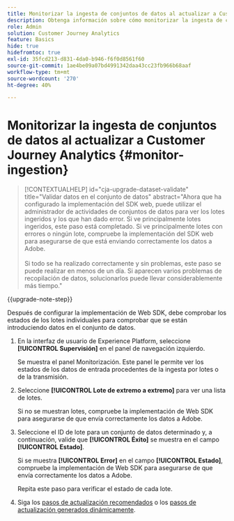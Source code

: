 ```yaml
---
title: Monitorizar la ingesta de conjuntos de datos al actualizar a Customer Journey Analytics
description: Obtenga información sobre cómo monitorizar la ingesta de conjuntos de datos al actualizar a Customer Journey Analytics
role: Admin
solution: Customer Journey Analytics
feature: Basics
hide: true
hidefromtoc: true
exl-id: 35fcd213-d831-4da0-b946-f6f0d8561f60
source-git-commit: 1ae4be09a07bd4991342daa43cc23fb966b68aaf
workflow-type: tm+mt
source-wordcount: '270'
ht-degree: 40%

---
```


# Monitorizar la ingesta de conjuntos de datos al actualizar a Customer Journey Analytics {#monitor-ingestion}

<!-- markdownlint-disable MD034 -->

>[!CONTEXTUALHELP]
>id="cja-upgrade-dataset-validate"
>title="Validar datos en el conjunto de datos"
>abstract="Ahora que ha configurado la implementación del SDK web, puede utilizar el administrador de actividades de conjuntos de datos para ver los lotes ingeridos y los que han dado error. Si ve principalmente lotes ingeridos, este paso está completado. Si ve principalmente lotes con errores o ningún lote, compruebe la implementación del SDK web para asegurarse de que está enviando correctamente los datos a Adobe.<br><br>Si todo se ha realizado correctamente y sin problemas, este paso se puede realizar en menos de un día. Si aparecen varios problemas de recopilación de datos, solucionarlos puede llevar considerablemente más tiempo."

<!-- markdownlint-enable MD034 -->

{{upgrade-note-step}}

<!-- Should we single source this instead of duplicate it? The following steps were copied from: /help/data-ingestion/aepwebsdk.md-->

Después de configurar la implementación de Web SDK, debe comprobar los estados de los lotes individuales para comprobar que se están introduciendo datos en el conjunto de datos.

1. En la interfaz de usuario de Experience Platform, seleccione **[!UICONTROL Supervisión]** en el panel de navegación izquierdo.

   Se muestra el panel Monitorización. Este panel le permite ver los estados de los datos de entrada procedentes de la ingesta por lotes o de la transmisión.

   <!-- insert screenshot -->

1. Seleccione **[!UICONTROL Lote de extremo a extremo]** para ver una lista de lotes.

   Si no se muestran lotes, compruebe la implementación de Web SDK para asegurarse de que envía correctamente los datos a Adobe.

   <!-- insert screenshot -->

1. Seleccione el ID de lote para un conjunto de datos determinado y, a continuación, valide que **[!UICONTROL Éxito]** se muestra en el campo **[!UICONTROL Estado]**.

   Si se muestra **[!UICONTROL Error]** en el campo **[!UICONTROL Estado]**, compruebe la implementación de Web SDK para asegurarse de que envía correctamente los datos a Adobe.

   Repita este paso para verificar el estado de cada lote.

1. Siga los [pasos de actualización recomendados](/help/getting-started/cja-upgrade/cja-upgrade-recommendations.md#recommended-upgrade-steps-for-most-organizations) o los [pasos de actualización generados dinámicamente](https://gigazelle.github.io/cja-ttv/).

